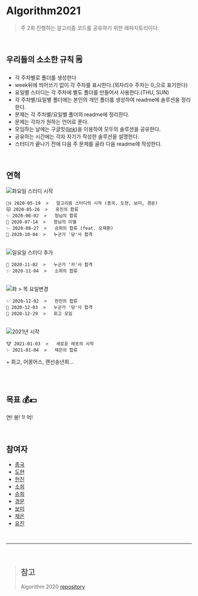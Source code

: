 # Algorithm2021
> 주 2회 진행하는 알고리즘 코드를 공유하기 위한 레파지토리이다.

<br/>

## 우리들의 소소한 규칙 🗒
- 각 주차별로 폴더를 생성한다
- week뒤에 띄어쓰기 없이 각 주차를 표시한다.(외자리수 주차는 0_으로 표기한다)
- 요일별 스터디는 각 주차에 별도 폴더를 만들어서 사용한다.(THU, SUN)
- 각 주차별/요일별 폴더에는 본인의 개인 폴더를 생성하여 readme에 솔루션을 정리한다.
- 문제는 각 주차별/요일별 폴더의 readme에 정리한다.
- 문제는 각자가 원하는 언어로 푼다.
- 모임하는 날에는 구글밋([link](https://meet.google.com/nth-raxz-cdj))을 이용하여 모두의 솔루션을 공유한다.
- 공유하는 시간에는 각자 자기가 작성한 솔루션을 설명한다.
- 스터디가 끝나기 전에 다음 주 문제를 골라 다음 readme에 작성한다.

<br/>


## 연혁

<img src="https://badgen.net/badge/release/1.0.0/gray" title="화요일 스터디 시작"/>

```
🏃‍♀️ 2020-05-19  >   알고리즘 스터디의 시작 (종국, 도현, 보미, 경문) 
😽 2020-05-26  >   유진의 합류
✨ 2020-06-02  >   청님의 합류
🚀 2020-07-14  >   청님의 이별
✨ 2020-08-27  >   승희의 합류 (feat. 오재환)
🥕 2020-10-04  >   누군가 '당'사 합격
```
<br/>
<img src="https://badgen.net/badge/release/1.1.0/gray" title="일요일 스터디 추가"/>

```
💬 2020-11-02  >   누군가 '카'사 합격
✨ 2020-11-04  >   소희의 합류
```
<br/>
<img src="https://badgen.net/badge/release/1.2.0/gray" title="화 > 목 요일변경"/>

```
✨ 2020-12-02  >   헌진의 합류
🥕 2020-12-03  >   누군가 '당'사 합격
📝 2020-12-29  >   회고 모임
```
<br/>
<img src="https://badgen.net/badge/release/2.0.0/green" title="2021년 시작"/>

```
🐮 2021-01-03  >   새로운 레포의 시작
✨ 2021-01-04  >   채은의 합류
```

\+ 회고, 어몽어스, 랜선송년회...

<br/>
<br/>

## 목표 💰💵
연! 봉! 1! 억!

<br/>


## 참여자
- [종국](https://github.com/conquerex)
- [도현](https://github.com/DohyunYoun)
- [헌진](https://github.com/KimHunJin)
- [소희](https://github.com/so-ohee)
- [승희](https://github.com/seunghee63)
- [경문](https://github.com/sodp5)
- [보미](https://github.com/BBBOMi)
- [채은](https://github.com/YChaeeun)
- [유진](https://github.com/wishJinit)

<br/>

---

<br/>

> ## 참고 
> Algorithm 2020 [repository](https://github.com/OneHundredMillionSalary/Algorithm)
